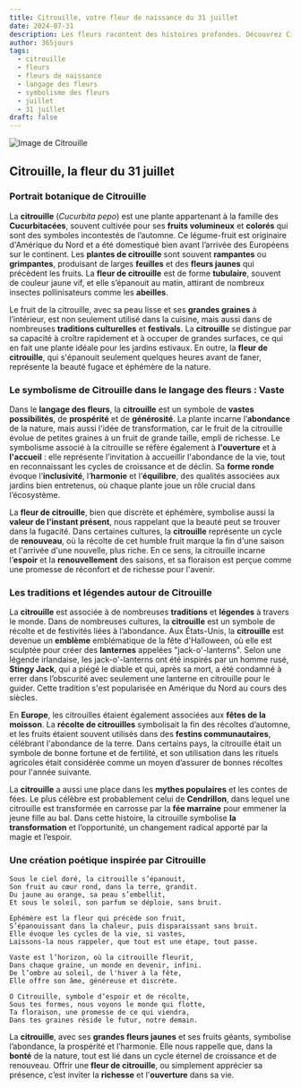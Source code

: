 ```yaml
---
title: Citrouille, votre fleur de naissance du 31 juillet
date: 2024-07-31
description: Les fleurs racontent des histoires profondes. Découvrez Citrouille, votre fleur de naissance du 31 juillet, ses symboles et récits fascinants. Plongez dans sa signification et son langage unique dans l'art floral.
author: 365jours
tags:
  - citrouille
  - fleurs
  - fleurs de naissance
  - langage des fleurs
  - symbolisme des fleurs
  - juillet
  - 31 juillet
draft: false
---
```



![Image de Citrouille](https://cdn.pixabay.com/photo/2018/08/08/12/05/pumpkin-flower-3592007_640.jpg#center)


## Citrouille, la fleur du 31 juillet

### Portrait botanique de Citrouille

La **citrouille** (_Cucurbita pepo_) est une plante appartenant à la famille des **Cucurbitacées**, souvent cultivée pour ses **fruits volumineux** et **colorés** qui sont des symboles incontestés de l’automne. Ce légume-fruit est originaire d'Amérique du Nord et a été domestiqué bien avant l’arrivée des Européens sur le continent. Les **plantes de citrouille** sont souvent **rampantes** ou **grimpantes**, produisant de larges **feuilles** et des **fleurs jaunes** qui précèdent les fruits. La **fleur de citrouille** est de forme **tubulaire**, souvent de couleur jaune vif, et elle s’épanouit au matin, attirant de nombreux insectes pollinisateurs comme les **abeilles**.

Le fruit de la citrouille, avec sa peau lisse et ses **grandes graines** à l’intérieur, est non seulement utilisé dans la cuisine, mais aussi dans de nombreuses **traditions culturelles** et **festivals**. La **citrouille** se distingue par sa capacité à croître rapidement et à occuper de grandes surfaces, ce qui en fait une plante idéale pour les jardins estivaux. En outre, la **fleur de citrouille**, qui s'épanouit seulement quelques heures avant de faner, représente la beauté fugace et éphémère de la nature.

### Le symbolisme de Citrouille dans le langage des fleurs : Vaste

Dans le **langage des fleurs**, la **citrouille** est un symbole de **vastes possibilités**, de **prospérité** et de **générosité**. La plante incarne l’**abondance** de la nature, mais aussi l'idée de transformation, car le fruit de la citrouille évolue de petites graines à un fruit de grande taille, empli de richesse. Le symbolisme associé à la citrouille se réfère également à **l'ouverture** et à **l'accueil** : elle représente l’invitation à accueillir l'abondance de la vie, tout en reconnaissant les cycles de croissance et de déclin. Sa **forme ronde** évoque l’**inclusivité**, l’**harmonie** et l’**équilibre**, des qualités associées aux jardins bien entretenus, où chaque plante joue un rôle crucial dans l’écosystème.

La **fleur de citrouille**, bien que discrète et éphémère, symbolise aussi la **valeur de l'instant présent**, nous rappelant que la beauté peut se trouver dans la fugacité. Dans certaines cultures, la **citrouille** représente un cycle de **renouveau**, où la récolte de cet humble fruit marque la fin d'une saison et l'arrivée d'une nouvelle, plus riche. En ce sens, la citrouille incarne l’**espoir** et la **renouvellement** des saisons, et sa floraison est perçue comme une promesse de réconfort et de richesse pour l'avenir.

### Les traditions et légendes autour de Citrouille

La **citrouille** est associée à de nombreuses **traditions** et **légendes** à travers le monde. Dans de nombreuses cultures, la **citrouille** est un symbole de récolte et de festivités liées à l’abondance. Aux États-Unis, la **citrouille** est devenue un **emblème** emblématique de la fête d'Halloween, où elle est sculptée pour créer des **lanternes** appelées "jack-o'-lanterns". Selon une légende irlandaise, les jack-o'-lanterns ont été inspirés par un homme rusé, **Stingy Jack**, qui a piégé le diable et qui, après sa mort, a été condamné à errer dans l’obscurité avec seulement une lanterne en citrouille pour le guider. Cette tradition s'est popularisée en Amérique du Nord au cours des siècles.

En **Europe**, les citrouilles étaient également associées aux **fêtes de la moisson**. La **récolte de citrouilles** symbolisait la fin des récoltes d’automne, et les fruits étaient souvent utilisés dans des **festins communautaires**, célébrant l'abondance de la terre. Dans certains pays, la citrouille était un symbole de bonne fortune et de fertilité, et son utilisation dans les rituels agricoles était considérée comme un moyen d’assurer de bonnes récoltes pour l'année suivante.

La **citrouille** a aussi une place dans les **mythes populaires** et les contes de fées. Le plus célèbre est probablement celui de **Cendrillon**, dans lequel une citrouille est transformée en carrosse par la **fée marraine** pour emmener la jeune fille au bal. Dans cette histoire, la citrouille symbolise **la transformation** et l’opportunité, un changement radical apporté par la magie et l’espoir.

### Une création poétique inspirée par Citrouille

```
Sous le ciel doré, la citrouille s’épanouit,
Son fruit au cœur rond, dans la terre, grandit.
Du jaune au orange, sa peau s’embellit,
Et sous le soleil, son parfum se déploie, sans bruit.

Éphémère est la fleur qui précède son fruit,
S’épanouissant dans la chaleur, puis disparaissant sans bruit.
Elle évoque les cycles de la vie, si vastes,
Laissons-la nous rappeler, que tout est une étape, tout passe.

Vaste est l’horizon, où la citrouille fleurit,
Dans chaque graine, un monde en devenir, infini.
De l’ombre au soleil, de l'hiver à la fête,
Elle offre son âme, généreuse et discrète.

O Citrouille, symbole d’espoir et de récolte,
Sous tes formes, nous voyons le monde qui flotte,
Ta floraison, une promesse de ce qui viendra,
Dans tes graines réside le futur, notre demain.
```

La **citrouille**, avec ses **grandes fleurs jaunes** et ses fruits géants, symbolise l’abondance, la prospérité et l’harmonie. Elle nous rappelle que, dans la **bonté** de la nature, tout est lié dans un cycle éternel de croissance et de renouveau. Offrir une **fleur de citrouille**, ou simplement apprécier sa présence, c’est inviter la **richesse** et l'**ouverture** dans sa vie.

